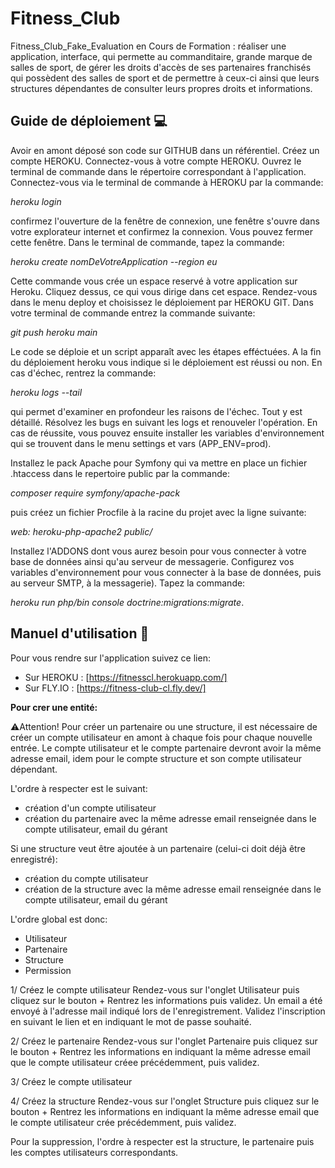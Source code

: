 # Fitness_Club

Fitness_Club_Fake_Evaluation en Cours de Formation : réaliser une application, interface, qui permette au commanditaire, grande marque de salles de sport, de gérer les droits d'accès de ses partenaires franchisés qui possèdent des salles de sport et de permettre à ceux-ci ainsi que leurs structures dépendantes de consulter leurs propres droits et informations.

## Guide de déploiement :computer:

Avoir en amont déposé son code sur GITHUB dans un référentiel.
Créez un compte HEROKU.
Connectez-vous à votre compte HEROKU.
Ouvrez le terminal de commande dans le répertoire correspondant à l'application.
Connectez-vous via le terminal de commande à HEROKU par la commande:

<i>heroku login</i>

confirmez l'ouverture de la fenêtre de connexion,
une fenêtre s'ouvre dans votre explorateur internet et confirmez la connexion.
Vous pouvez fermer cette fenêtre.
Dans le terminal de commande, tapez la commande:

<i>heroku create nomDeVotreApplication --region eu</i>

Cette commande vous crée un espace reservé à votre application sur Heroku.
Cliquez dessus, ce qui vous dirige dans cet espace.
Rendez-vous dans le menu deploy et choisissez le déploiement par HEROKU GIT.
Dans votre terminal de commande entrez la commande suivante:

<i>git push heroku main</i>

Le code se déploie et un script apparaît avec les étapes efféctuées.
A la fin du déploiement heroku vous indique si le déploiement est réussi ou non.
En cas d'échec, rentrez la commande:

<i>heroku logs --tail</i>

qui permet d'examiner en profondeur les raisons de l'échec.
Tout y est détaillé.
Résolvez les bugs en suivant les logs et renouveler l'opération.
En cas de réussite, vous pouvez ensuite installer les variables d'environnement
qui se trouvent dans le menu settings et vars (APP_ENV=prod).

Installez le pack Apache pour Symfony qui va mettre en place un fichier .htaccess dans le repertoire public par la commande:

<i>composer require symfony/apache-pack</i>

puis créez un fichier Procfile à la racine du projet avec la ligne suivante:

<i>web: heroku-php-apache2 public/</i>

Installez l'ADDONS dont vous aurez besoin pour vous connecter à votre base de données ainsi qu'au serveur de messagerie.
Configurez vos variables d'environnement pour vous connecter à la base de données, puis au serveur SMTP, à la messagerie).
Tapez la commande:

<i>heroku run php/bin console doctrine:migrations:migrate</i>.

## Manuel d'utilisation :book:

Pour vous rendre sur l'application suivez ce lien:

- Sur HEROKU : [https://fitnesscl.herokuapp.com/]
- Sur FLY.IO : [https://fitness-club-cl.fly.dev/]

**Pour crer une entité:**

:warning:Attention! Pour créer un partenaire ou une structure, il est nécessaire de créer un compte utilisateur en amont à chaque fois pour chaque nouvelle entrée.
Le compte utilisateur et le compte partenaire devront avoir la même adresse email, idem pour le compte structure et son compte utilisateur dépendant.

L'ordre à respecter est le suivant:

- création d'un compte utilisateur
- création du partenaire avec la même adresse email renseignée dans le compte utilisateur, email du gérant

Si une structure veut être ajoutée à un partenaire (celui-ci doit déjà être enregistré):

- création du compte utilisateur
- création de la structure avec la même adresse email renseignée dans le compte utilisateur, email du gérant

L'ordre global est donc:

- Utilisateur
- Partenaire
- Structure
- Permission

1/ Créez le compte utilisateur
Rendez-vous sur l'onglet Utilisateur puis cliquez sur le bouton +
Rentrez les informations puis validez.
Un email a été envoyé à l'adresse mail indiqué lors de l'enregistrement.
Validez l'inscription en suivant le lien et en indiquant le mot de passe souhaité.

2/ Créez le partenaire
Rendez-vous sur l'onglet Partenaire puis cliquez sur le bouton +
Rentrez les informations en indiquant la même adresse email que le compte utilisateur créee précédemment, puis validez.

3/ Créez le compte utilisateur

4/ Créez la structure
Rendez-vous sur l'onglet Structure puis cliquez sur le bouton +
Rentrez les informations en indiquant la même adresse email que le compte utilisateur crée précédemment, puis validez.

Pour la suppression, l'ordre à respecter est la structure, le partenaire puis les comptes utilisateurs correspondants.
